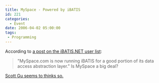 ```yaml
---
title: MySpace - Powered by iBATIS
id: 221
categories:
  - Event
date: 2006-04-02 05:00:00
tags:
 - Programming
---
```


According to [a post on the iBATIS.NET user list](http://mail-archive.com/user-cs%40ibatis.apache.org/msg00803.html):
> "MySpace.com is now running iBATIS for a good portion of its data access abstraction layer."
Is MySpace a big deal?

[Scott Gu seems to thinks so.](http://weblogs.asp.net/scottgu/archive/2006/03/25/441074.aspx)
